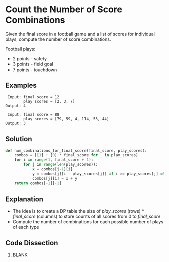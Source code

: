 # Count the Number of Score Combinations
Given the final score in a football game and a list of scores for individual plays, compute the number of score combinations.

Football plays:
* 2 points - safety
* 3 points - field goal
* 7 points - touchdown

## Examples
```
 Input: final score = 12
        play scores = [2, 3, 7]
Output: 4

 Input: final score = 88
        play scores = [79, 59, 4, 114, 53, 44]
Output: 3
```

## Solution
```python
def num_combinations_for_final_score(final_score, play_scores):
    combos = [[1] + [0] * final_score for _ in play_scores]
    for i in range(1, final_score + 1):
        for j in range(len(play_scores)):
            x = combos[j-1][i]
            y = combos[j][i - play_scores[j]] if i >= play_scores[j] else 0
            combos[j][i] = x + y
    return combos[-1][-1]
```

## Explanation
* The idea is to create a DP table the size of *play_scores* (rows) * *final_score* (columns) to store counts of all scores from 0 to *final_score*
* Compute the number of combinations for each possible number of plays of each type

## Code Dissection
1. BLANK